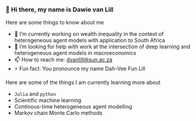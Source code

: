 ### 👋 Hi there, my name is Dawie van Lill 

Here are some things to know about me

- 🔭 I’m currently working on wealth inequality in the context of heterogeneous agent models with application to South Africa
- 🤔 I’m looking for help with work at the intersection of deep learning and heterogeneous agent models in macroeconomics
- 📫 How to reach me: dvanlill@sun.ac.za 
- ⚡ Fun fact: You pronounce my name Dah-Vee Fun Lill

Here are some of the things I am currently learning more about

- `Julia` and `python`
- Scientific machine learning
- Continous-time heterogeneous agent modelling
- Markov chain Monte Carlo methods

<!--
**DawievLill/DawievLill** is a ✨ _special_ ✨ repository because its `README.md` (this file) appears on your GitHub profile.
